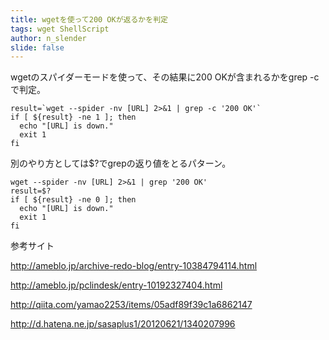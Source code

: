 ```yaml
---
title: wgetを使って200 OKが返るかを判定
tags: wget ShellScript
author: n_slender
slide: false
---
```

wgetのスパイダーモードを使って、その結果に200 OKが含まれるかをgrep -cで判定。

```
result=`wget --spider -nv [URL] 2>&1 | grep -c '200 OK'`
if [ ${result} -ne 1 ]; then
  echo "[URL] is down."
  exit 1
fi
```

別のやり方としては$?でgrepの返り値をとるパターン。

```
wget --spider -nv [URL] 2>&1 | grep '200 OK'
result=$?
if [ ${result} -ne 0 ]; then
  echo "[URL] is down."
  exit 1
fi
```

参考サイト

http://ameblo.jp/archive-redo-blog/entry-10384794114.html

http://ameblo.jp/pclindesk/entry-10192327404.html

http://qiita.com/yamao2253/items/05adf89f39c1a6862147

http://d.hatena.ne.jp/sasaplus1/20120621/1340207996


